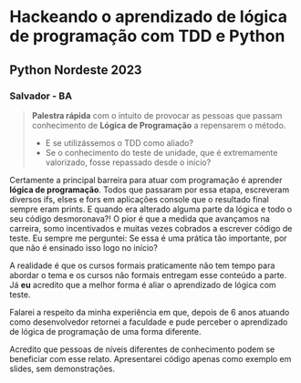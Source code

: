 # Hackeando o aprendizado de lógica de programação com TDD e Python

## Python Nordeste 2023

### Salvador - BA

> **Palestra rápida** com o intuito de provocar as pessoas que passam conhecimento de **Lógica de Programação** a repensarem o método.
> - E se utilizássemos o TDD como aliado? 
> - Se o conhecimento do teste de unidade, que é extremamente valorizado, fosse repassado desde o início?

Certamente a principal barreira para atuar com programação é aprender **lógica de programação**. Todos que passaram por essa etapa, escreveram diversos ifs, elses e fors em aplicações console que o resultado final sempre eram prints. E quando era alterado alguma parte da lógica e todo o seu código desmoronava?!
O pior é que a medida que avançamos na carreira, somo incentivados e muitas vezes cobrados a escrever código de teste. Eu sempre me perguntei: Se essa é uma prática tão importante, por que não é ensinado isso logo no início?

A realidade é que os cursos formais praticamente não tem tempo para abordar o tema e os cursos não formais entregam esse conteúdo a parte. Já **eu** acredito que a melhor forma é aliar o aprendizado de lógica com teste. 

Falarei a respeito da minha experiência em que, depois de 6 anos atuando como desenvolvedor retornei a faculdade e pude perceber o aprendizado de lógica de programação de uma forma diferente.

Acredito que pessoas de níveis diferentes de conhecimento podem se beneficiar com esse relato.
Apresentarei código apenas como exemplo em slides, sem demonstrações.
